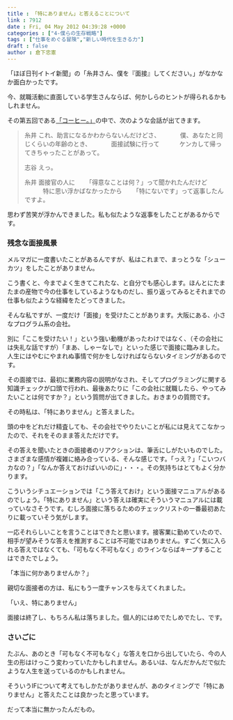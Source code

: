```yaml
---
title : 「特にありません」と答えることについて
link : 7912
date : Fri, 04 May 2012 04:39:28 +0000
categories : ["4-僕らの生存戦略"]
tags : ["仕事をめぐる冒険","新しい時代を生きる力"]
draft : false
author : 倉下忠憲
---
```


「ほぼ日刊イトイ新聞」の「糸井さん、僕を『面接』してください。」がなかなか面白かったです。

今、就職活動に直面している学生さんならば、何かしらのヒントが得られるかもしれません。

その第五回である<a href="http://www.1101.com/mensetsu/2012-04-26.html">「コーヒー。」</a>の中で、次のような会話が出てきます。

<blockquote>
糸井 	これ、助言になるかわからないんだけどさ、
　　　僕、あなたと同じくらいの年齢のとき、
　　　面接試験に行って
　　　ケンカして帰ってきちゃったことがあって。

志谷 	えっ。

糸井 	面接官の人に
　　「得意なことは何？」って聞かれたんだけど
　　　特に思い浮かばなかったから
　　「特にないです」って返事したんですよ。
</blockquote>

思わず苦笑が浮かんできました。私も似たような返事をしたことがあるからです。
<h3>残念な面接風景</h3>
メルマガに一度書いたことがあるんですが、私はこれまで、まっとうな「シューカツ」をしたことがありません。

こう書くと、今までよく生きてこれたな、と自分でも感心します。ほんとにたまたまの産物で今の仕事をしているようなものだし、振り返ってみるとそれまでの仕事も似たような経緯をたどってきました。

そんな私ですが、一度だけ「面接」を受けたことがあります。大阪にある、小さなプログラム系の会社。

別に「ここを受けたい！」という強い動機があったわけではなく、（その会社には失礼な話ですが）「まあ、しゃーなしで」といった感じで面接に臨みました。人生にはやむにやまれぬ事情で何かをしなければならないタイミングがあるのです。

その面接では、最初に業務内容の説明がなされ、そしてプログラミングに関する知識チェックが口頭で行われ、最後あたりに「この会社に就職したら、やってみたいことは何ですか？」という質問が出てきました。おきまりの質問です。

その時私は、「特にありません」と答えました。

頭の中をどれだけ精査しても、その会社でやりたいことが私には見えてこなかったので、それをそのまま答えただけです。

その答えを聞いたときの面接者のリアクションは、筆舌にしがたいものでした。さまざまな感情が複雑に絡み合っている、そんな感じです。「っえ？」「こいつバカなの？」「なんか答えておけばいいのに」・・・。その気持ちはとてもよく分かります。

こういうシチュエーションでは「こう答えておけ」という面接マニュアルがあるのでしょう。「特にありません」という答えは確実にそういうマニュアルには載っていなさそうです。むしろ面接に落ちるためのチェックリストの一番最初あたりに載っていそう気がします。

一応それらしいことを言うことはできたと思います。接客業に勤めていたので、相手が望みそうな答えを推測することは不可能ではありません。すごく気に入られる答えではなくても、「可もなく不可もなく」のラインならばキープすることはできたでしょう。

「本当に何かありませんか？」

親切な面接者の方は、私にもう一度チャンスを与えてくれました。

「いえ、特にありません」

面接は終了し、もちろん私は落ちました。個人的にはめでたしめでたし、です。

<h3>さいごに</h3>
たぶん、あのとき「可もなく不可もなく」な答えを口から出していたら、今の人生の形はけっこう変わっていたかもしれません。あるいは、なんだかんだで似たような人生を送っているのかもしれません。

そういうIFについて考えてもしかたがありませんが、あのタイミングで「特にありません」と答えたことは良かったと思っています。

だって本当に無かったんだもの。
